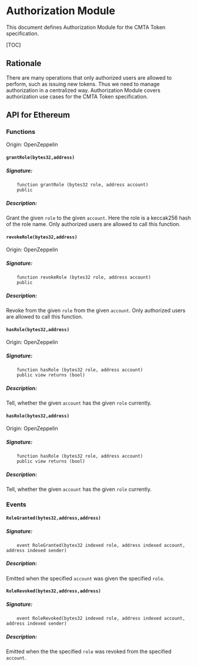 # Authorization Module

This document defines Authorization Module for the CMTA Token specification.

[TOC]



## Rationale

There are many operations that only authorized users are allowed to perform, such as issuing new tokens. Thus we need to manage authorization in a centralized way.
Authorization Module covers authorization use cases for the CMTA Token specification.

## API for Ethereum

### Functions

Origin: OpenZeppelin

#### `grantRole(bytes32,address)`

##### Signature:

```solidity
    function grantRole (bytes32 role, address account)
    public
```

##### Description:

Grant the given `role` to the given `account`.
Here the role is a keccak256 hash of the role name.
Only authorized users are allowed to call this function.

#### `revokeRole(bytes32,address)`

Origin: OpenZeppelin

##### Signature:

```solidity
    function revokeRole (bytes32 role, address account)
    public
```

##### Description:

Revoke from the given `role` from the given `account`.
Only authorized users are allowed to call this function.

#### `hasRole(bytes32,address)`

Origin: OpenZeppelin

##### Signature:

```solidity
    function hasRole (bytes32 role, address account)
    public view returns (bool)
```

##### Description:

Tell, whether the given `account` has the given `role` currently.

#### `hasRole(bytes32,address)`

Origin: OpenZeppelin

##### Signature:

```solidity
    function hasRole (bytes32 role, address account)
    public view returns (bool)
```

##### Description:

Tell, whether the given `account` has the given `role` currently.



### Events

#### `RoleGranted(bytes32,address,address)`

##### Signature:

```solidity
    event RoleGranted(bytes32 indexed role, address indexed account, address indexed sender)
```

##### Description:

Emitted when the specified `account` was given the specified `role`.

#### `RoleRevoked(bytes32,address,address)`

##### Signature:

```solidity
    event RoleRevoked(bytes32 indexed role, address indexed account, address indexed sender)
```

##### Description:

Emitted when the the specified `role` was revoked from the specified `account`.
